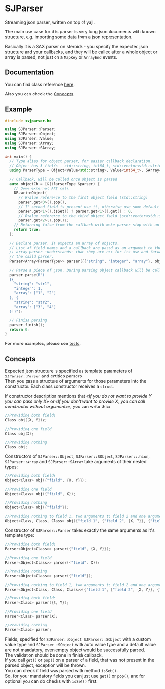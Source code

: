 # SJParser

Streaming json parser, written on top of yajl.  

The main use case for this parser is very long json documents with known structure, e.g. importing some data from a json representation.  

Basically it is a SAX parser on steroids - you specify the expected json structure and your callbacks, and they will be called after a whole object or array is parsed, not just on a `MapKey` or `ArrayEnd` events.

## Documentation

You can find class reference [here](https://dhurum.github.io/sjparser/documentation/html/).  

Also you can check the [Concepts](#concepts).

## Example

~~~cpp
#include <sjparser.h>

using SJParser::Parser;
using SJParser::Object;
using SJParser::Value;
using SJParser::Array;
using SJParser::SArray;

int main() {
  // Type alias for object parser, for easier callback declaration.
  // Object has 3 fields - std::string, int64_t, std::vector<std::string>
  using ParserType = Object<Value<std::string>, Value<int64_t>, SArray<Value<std::string>>>;

  // Callback, will be called once object is parsed
  auto objectCb = [&](ParserType &parser) {
    // Some external API call
    DB.writeObject(
      // Rvalue reference to the first object field (std::string)
      parser.get<0>().pop(),
      // If second field is present use it, otherwise use some default value
      parser.get<1>().isSet() ? parser.get<1>().get() : 0,
      // Rvalue reference to the third object field (std::vector<std::string>)
      parser.get<2>().pop());
    // Returning false from the callback with make parser stop with an error
    return true;
  };

  // Declare parser. It expects an array of objects.
  // List of field names and a callback are pased as an argument to the object parser,
  // array parser "understands" that they are not for its use and forwards them to
  // the child parser.
  Parser<Array<ParserType>> parser({{"string", "integer", "array"}, objectCb});

  // Parse a piece of json. During parsing object callback will be called.
  parser.parse(R"(
  [{
    "string": "str1",
    "integer": 1,
    "array": ["1", "2"]
  }, {
    "string": "str2",
    "array": ["3", "4"]
  }])");

  // Finish parsing
  parser.finish();
  return 0;
}
~~~

For more examples, please see [tests](https://github.com/dhurum/sjparser/blob/master/tests).

## Concepts <a name="concepts"></a>

Expected json structure is specified as template parameters of `SJParser::Parser` and entities parsers.  
Then you pass a structure of arguments for those parameters into the constructor.
Each class constructor receives a `struct`.

If constructor description  mentions that *«If you do not want to provide Y you can pass only X»* or *«If you don't want to provide X, you can call constructor without arguments»*, you can write this:

~~~cpp
//Providing both fields
Class obj({X, Y})z;

//Providing one field
Class obj(X);

//Providing nothing
Class obj;
~~~

Constructors of `SJParser::Object`, `SJParser::SObject`, `SJParser::Union`, `SJParser::Array` and `SJParser::SArray` take arguments of their nested types:

~~~cpp
//Providing both fields
Object<Class> obj({"field", {X, Y}});

//Providing one field
Object<Class> obj({"field", X});

//Providing nothing
Object<Class> obj({"field"});

//Providing nothing to field 1, two arguments to field 2 and one argument to field 3
Object<Class, Class, Class> obj({"field 1", {"field 2", {X, Y}}, {"field 3", X}});
~~~

Constructor of `SJParser::Parser` takes exactly the same arguments as it's template type:

~~~cpp
//Providing both fields
Parser<Object<Class>> parser({"field", {X, Y}});

//Providing one field
Parser<Object<Class>> parser({"field", X});

//Providing nothing
Parser<Object<Class>> parser({"field"});

//Providing nothing to field 1, two arguments to field 2 and one argument to field 3
Parser<Object<Class, Class, Class>>({"field 1", {"field 2", {X, Y}}, {"field 3", X}})

//Providing both fields
Parser<Class> parser({X, Y});

//Providing one field
Parser<Class> parser(X);

//Providing nothing
Parser<Class> parser;

~~~

Fields, specified for `SJParser::Object`, `SJParser::SObject` with a custom value type and `SJParser::SObject` with auto value type and a default value are not mandatory, even empty object would be successfully parsed.  
The validation should be done in finish callback.  
If you call `get()` or `pop()` on a parser of a field, that was not present in the parsed object, exception will be thrown.  
You can check if field was parsed with method `isSet()`.  
So, for your mandatory fields you can just use `get()` or `pop()`, and for optional you can do checks with `isSet()` first.

